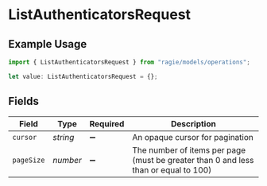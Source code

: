 # ListAuthenticatorsRequest

## Example Usage

```typescript
import { ListAuthenticatorsRequest } from "ragie/models/operations";

let value: ListAuthenticatorsRequest = {};
```

## Fields

| Field                                                                               | Type                                                                                | Required                                                                            | Description                                                                         |
| ----------------------------------------------------------------------------------- | ----------------------------------------------------------------------------------- | ----------------------------------------------------------------------------------- | ----------------------------------------------------------------------------------- |
| `cursor`                                                                            | *string*                                                                            | :heavy_minus_sign:                                                                  | An opaque cursor for pagination                                                     |
| `pageSize`                                                                          | *number*                                                                            | :heavy_minus_sign:                                                                  | The number of items per page (must be greater than 0 and less than or equal to 100) |